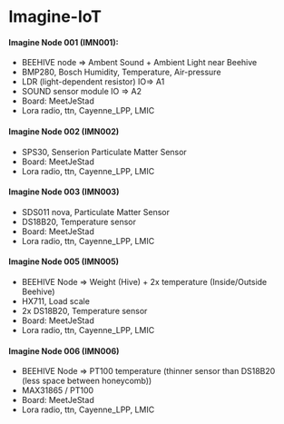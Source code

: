 # Imagine-IoT

#### Imagine Node 001 (IMN001):
* BEEHIVE node => Ambent Sound + Ambient Light near Beehive
* BMP280, Bosch Humidity, Temperature, Air-pressure
* LDR (light-dependent resistor) IO=> A1
* SOUND sensor module IO => A2
* Board: MeetJeStad
* Lora radio, ttn, Cayenne_LPP, LMIC

#### Imagine Node 002 (IMN002)
* SPS30, Senserion Particulate Matter Sensor
* Board: MeetJeStad
* Lora radio, ttn, Cayenne_LPP, LMIC
 
#### Imagine Node 003 (IMN003)
* SDS011 nova, Particulate Matter Sensor
* DS18B20, Temperature sensor
* Board: MeetJeStad
* Lora radio, ttn, Cayenne_LPP, LMIC

#### Imagine Node 005 (IMN005)
* BEEHIVE Node => Weight (Hive) + 2x temperature (Inside/Outside Beehive)
* HX711, Load scale
* 2x DS18B20, Temperature sensor
* Board: MeetJeStad
* Lora radio, ttn, Cayenne_LPP, LMIC

#### Imagine Node 006 (IMN006)
* BEEHIVE Node => PT100 temperature (thinner sensor than DS18B20 (less space between honeycomb))
* MAX31865 / PT100
* Board: MeetJeStad
* Lora radio, ttn, Cayenne_LPP, LMIC